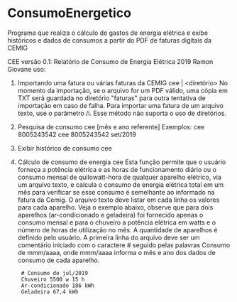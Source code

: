 # ConsumoEnergetico
Programa que realiza o cálculo de gastos de energia elétrica e exibe históricos e dados de consumos a partir do PDF de  faturas digitais da CEMIG

CEE versão 0.1: Relatório de Consumo de Energia Elétrica
2019 Ramon Giovane 
uso:
1. Importando uma fatura ou várias faturas da CEMIG
        cee <fatura> | <diretório>
        No momento da importação, se o arquivo for um PDF válido, uma cópia em TXT será guardada no
        diretório "faturas" para outra tentativa de importação em caso de falha.
        Para importar uma fatura de um arquivo texto, use o parâmetro /i.
        Esse método não suporta o uso de diretórios.

2. Pesquisa de consumo
        cee <numeroCliente> [mês e ano referente]
        Exemplos:
                cee 8005243542
                cee 8005243542 set/2019

3. Exibir histórico de consumo
        cee <numeroCliente> <mesAnoIncial> <mesAnoFinal>

4. Cálculo de consumo de energia
        cee <numeroCliente> <mesAno> <arquivo TXT com consumos>
        Esta função permite que o usuário forneça a potência elétrica e as horas de funcionamento
        diário ou o consumo mensal de quilowatt-hora de qualquer aparelho elétrico, via um arquivo
        texto, e calcula o consumo de energia elétrica total em um mês para verificar se esse consumo é
        semelhante ao informado na fatura da Cemig. O arquivo texto deve listar em cada linha os valores
        para cada aparelho. Veja o exemplo abaixo, observe que para dois aparelhos (ar-condicionado e
        geladeira) foi fornecido apenas o consumo mensal e para o chuveiro a potência elétrica em watts
        e o número de horas de utilização no mês. A quantidade de aparelhos é definido pelo usuário. A
        primeira linha do arquivo deve ser um comentário iniciado com o caractere # seguido pelas
        palavras Consumo de mmm/aaaa, onde mmm/aaaa informa o mês e ano dos dados de consumo de
        cada aparelho.

        # Consumo de jul/2019
        Chuveiro 5500 w 15 h
        Ar-condicionado 186 kWh
        Geladeira 67,4 kWh
        
